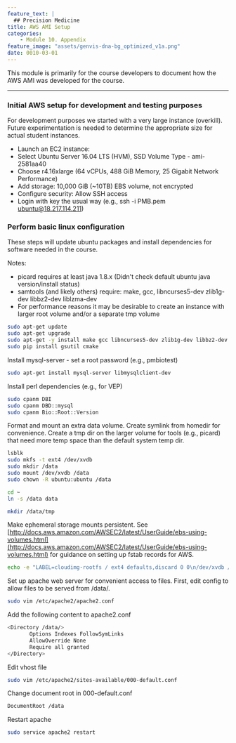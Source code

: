 ```yaml
---
feature_text: |
  ## Precision Medicine
title: AWS AMI Setup
categories:
    - Module 10. Appendix
feature_image: "assets/genvis-dna-bg_optimized_v1a.png"
date: 0010-03-01
---
```


This module is primarily for the course developers to document how the AWS AMI was developed for the course.

***

### Initial AWS setup for development and testing purposes

For development purposes we started with a very large instance (overkill). Future experimentation is needed to determine the appropriate size for actual student instances.

- Launch an EC2 instance:
- Select Ubuntu Server 16.04 LTS (HVM), SSD Volume Type - ami-2581aa40
- Choose r4.16xlarge (64 vCPUs, 488 GiB Memory, 25 Gigabit Network Performance)
- Add storage: 10,000 GiB (~10TB) EBS volume, not encrypted
- Configure security: Allow SSH access
- Login with key the usual way (e.g., ssh -i PMB.pem ubuntu@18.217.114.211)

### Perform basic linux configuration

These steps will update ubuntu packages and install dependencies for software needed in the course. 

Notes:
- picard requires at least java 1.8.x (Didn't check default ubuntu java version/install status)
- samtools (and likely others) require: make, gcc, libncurses5-dev zlib1g-dev libbz2-dev liblzma-dev
- For performance reasons it may be desirable to create an instance with larger root volume and/or a separate tmp volume

```bash
sudo apt-get update
sudo apt-get upgrade
sudo apt-get -y install make gcc libncurses5-dev zlib1g-dev libbz2-dev liblzma-dev default-jdk apache2 unzip tabix python-dev python-setuptools libffi-dev python-pip cpanminus 
sudo pip install gsutil cmake
```

Install mysql-server - set a root password (e.g., pmbiotest)

```bash
sudo apt-get install mysql-server libmysqlclient-dev
```

Install perl dependencies (e.g., for VEP)

```bash
sudo cpanm DBI
sudo cpanm DBD::mysql
sudo cpanm Bio::Root::Version
```

Format and mount an extra data volume. Create symlink from homedir for convenience. Create a tmp dir on the larger volume for tools (e.g., picard) that need more temp space than the default system temp dir.

```bash
lsblk
sudo mkfs -t ext4 /dev/xvdb
sudo mkdir /data
sudo mount /dev/xvdb /data
sudo chown -R ubuntu:ubuntu /data

cd ~
ln -s /data data

mkdir /data/tmp
```

Make ephemeral storage mounts persistent. See [http://docs.aws.amazon.com/AWSEC2/latest/UserGuide/ebs-using-volumes.html](http://docs.aws.amazon.com/AWSEC2/latest/UserGuide/ebs-using-volumes.html) for guidance on setting up fstab records for AWS.

```bash
echo -e "LABEL=cloudimg-rootfs / ext4 defaults,discard 0 0\n/dev/xvdb /data ext4 defaults,nofail 0 2" | sudo tee /etc/fstab
```

Set up apache web server for convenient access to files. First, edit config to allow files to be served from /data/.

```bash
sudo vim /etc/apache2/apache2.conf
```

Add the following content to apache2.conf
```bash
<Directory /data/>
       Options Indexes FollowSymLinks
       AllowOverride None
       Require all granted
</Directory>
```

Edit vhost file

```bash
sudo vim /etc/apache2/sites-available/000-default.conf
```

Change document root in 000-default.conf
```bash
DocumentRoot /data
```

Restart apache
```bash
sudo service apache2 restart
```

